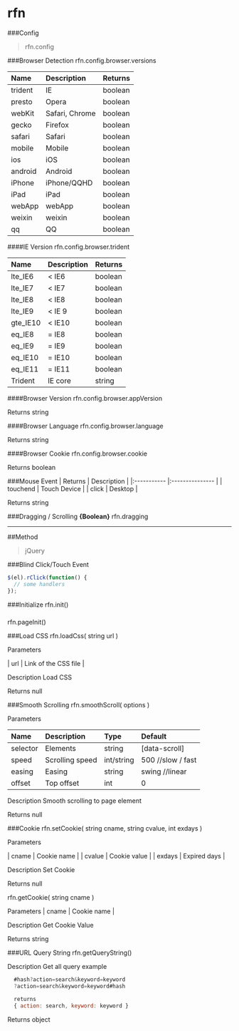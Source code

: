 # rfn




###Config
> rfn.config

###Browser Detection
rfn.config.browser.versions

| Name        | Description     | Returns |
|:----------- |:--------------- |:------- |
| trident     | IE              | boolean |
| presto      | Opera           | boolean |
| webKit      | Safari, Chrome  | boolean |
| gecko       | Firefox         | boolean |
| safari      | Safari          | boolean |
| mobile      | Mobile          | boolean |
| ios         | iOS             | boolean |
| android     | Android         | boolean |
| iPhone      | iPhone/QQHD     | boolean |
| iPad        | iPad            | boolean |
| webApp      | webApp          | boolean |
| weixin      | weixin          | boolean |
| qq          | QQ              | boolean |

####IE Version
rfn.config.browser.trident

| Name        | Description     | Returns |
|:----------- |:--------------- |:------- |
| lte_IE6     | < IE6           | boolean |
| lte_IE7     | < IE7           | boolean |
| lte_IE8     | < IE8           | boolean |
| lte_IE9     | < IE 9          | boolean |
| gte_IE10    | < IE10          | boolean |
| eq_IE8      | = IE8           | boolean |
| eq_IE9      | = IE9           | boolean |
| eq_IE10     | = IE10          | boolean |
| eq_IE11     | = IE11          | boolean |
| Trident     | IE core         | string  |

####Browser Version
rfn.config.browser.appVersion

Returns
string

####Browser Language
rfn.config.browser.language

Returns
string

####Browser Cookie
rfn.config.browser.cookie

Returns
boolean

###Mouse Event
| Returns     | Description     |
|:----------- |:--------------- |
| touchend    | Touch Device    |
| click       | Desktop         |

Returns
string

###Dragging / Scrolling
**{Boolean}** rfn.dragging

--------

##Method

> jQuery

###Blind Click/Touch Event
```js
$(el).rClick(function() {
  // some handlers
});
```


###Initialize
rfn.init()

###
rfn.pageInit()

###Load CSS
rfn.loadCss( string url )

Parameters

| url | Link of the CSS file |

Description
Load CSS

Returns
null


###Smooth Scrolling
rfn.smoothScroll( options )

Parameters

| Name     | Description     | Type       | Default           |
|:-------- |:--------------- |:---------- |:----------------- |
| selector | Elements        | string     | [data-scroll]     |
| speed    | Scrolling speed | int/string | 500 //slow / fast |
| easing   | Easing          | string     | swing //linear    |
| offset   | Top offset      | int        | 0                 |

Description
Smooth scrolling to page element

Returns
null

###Cookie
rfn.setCookie( string cname, string cvalue, int exdays )

Parameters

| cname  | Cookie name  |
| cvalue | Cookie value |
| exdays | Expired days |

Description
Set Cookie

Returns
null

rfn.getCookie( string cname )

Parameters
| cname  | Cookie name  |

Description
Get Cookie Value

Returns
string


###URL Query String
rfn.getQueryString()

Description
Get all query
example
```js
  #hash?action=search&keyword=keyword
  ?action=search&keyword=keyword#hash

  returns
  { action: search, keyword: keyword }
```

Returns
object
